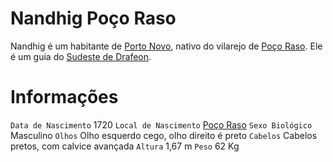 <!-- TITLE: Nandhig Poço Raso -->
<!-- SUBTITLE: Visão geral sobre Nandhig Poço Raso -->

# Nandhig Poço Raso
Nandhig é um habitante de [Porto Novo](http://localhost/lugares/plano-material/drafeon/sudeste-de-drafeon/porto-novo#porto-novo), nativo do vilarejo de [Poço Raso](http://localhost/lugares/plano-material/drafeon/sudeste-de-drafeon/poco-raso-vilarejo#poco-raso-vilarejo). Ele é um guia do [Sudeste de Drafeon](http://localhost/lugares/plano-material/drafeon/sudeste-de-drafeon#sudeste-de-drafeon).

# Informações
`Data de Nascimento` 1720 
`Local de Nascimento` [Poço Raso](http://localhost/lugares/plano-material/drafeon/sudeste-de-drafeon/poco-raso-vilarejo#poco-raso-vilarejo)
`Sexo Biológico` Masculino
`Olhos` Olho esquerdo cego, olho direito é preto
`Cabelos` Cabelos pretos, com calvice avançada
`Altura` 1,67 m
`Peso` 62 Kg


